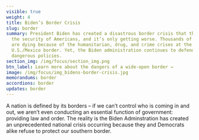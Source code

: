 ```yaml
---
visible: true
weight: 4
title: Biden’s Border Crisis
slug: border
summary: President Biden has created a disastrous border crisis that threatens
  the security of Americans, and it’s only getting worse. Thousands of Americans
  are dying because of the humanitarian, drug, and crime crises at the
  U.S./Mexico border. Yet, the Biden administration continues to defend their
  dangerous policies.
section_img: /img/focus/section_img.png
btn_label: Learn more about the dangers of a wide-open border →
image: /img/focus/img_bidens-border-crisis.jpg
memorandums: border
accordions: border
updates: border
---
```

A nation is defined by its borders – if we can’t control who is coming in and out, we aren’t even conducting an essential function of government: providing law and order. The reality is the Biden Adminstration has created an unprecedented national crisis occurring because they and Democrats alike refuse to protect our southern border.